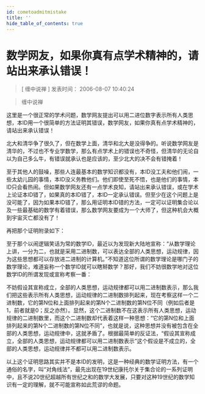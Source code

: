 ```yaml
---
id: cometoadmitmistake
title: ''
hide_table_of_contents: true
---
```


# 数学网友，如果你真有点学术精神的，请站出来承认错误！

> [ 缠中说禅 ] 发表时间： 2006-08-07 10:40:24

> 缠中说禅

这里是一个很正常的学术问题，数学网友提出可以用二进位数字表示所有人类思想，本ID用一个很简单的方法证明其错误，数学网友，如果你真有点学术精神的，请站出来承认错误！

北大和清华争了很久了，但在数学上面，清华和北大是没得争的。听说数学网友是清华的，不过也不专业学数学，那么有点学术上的错误也不奇怪，但清华的无论自以为自己多么牛，有错误就承认也是应该的，至少北大的决不会有错掩着！

至于其他人的鼓噪，那些人连最基本的数学知识都没有，本ID没工夫和他们闹，一些太幼儿园的事情，本ID没义务教他们。他们即使至死不悟，也是他们的事情，本ID只会看热闹。但如果数学网友还有一点学术良知，请站出来承认错误，或在学术上论证本ID错了，如果真的本ID错了，本ID一定承认错误。但至少在这个问题上是没可能了，因为如果本ID错了，那么用证明本ID错的方法，一定可以证明集合论以及一些最基础的数学有着错误，那么数学网友要成为一个大师了，但这种机会大概到宇宙灭亡都没有了！

再把那个证明附录如下：

至于那个以闹逻辑笑话为常的数学ID，最近以为发现新大陆地宣称：“从数学理论上讲，一分为二，也就是采用二进制数，可以表达全部的人类思想，运动规律，因为这些思想都可以存放进二进制的计算机。”不知道这位所谓的数学理论是哪门子的数学理论，难道妄称一个数学ID就可以瞎掰数学？那好，我们不妨很数学地对这位数学ID的所谓发现或宣称考察一番：

不妨假设其宣称成立，全部的人类思想，运动规律都可以用二进制数表示，那么我们把这些表示所有人类思想，运动规律的二进制数排列起来，现在考察这样一个二进制数，它的第N位和上面排列起来的第N个二进制数的第N位不同（例如后者是1，前者就是0；反之亦然）。显然，这个二进制数不在这表示所有人类思想，运动规律的二进制数里，而这个二进制数却代表着这样一种思想：“它的第N位和上面排列起来的第N个二进制数的第N位不同”，也就是说，这种思想并没有被包含在全部的人类思想，运动规律中，这就矛盾了。根据最简单的反证法，“假设其宣称成立，全部的人类思想，运动规律都可以用二进制数表示”这个假设是不成立的，全部的人类思想，运动规律并不都可以用二进制数表示。

以上这个证明思路其实并不是本ID的发明，这是一种经典的数学证明方法，有一个通俗的名字，叫“对角线法”，最先出现在19世纪康托尔关于集合论的一系列证明中，且不说20世纪超越所有世纪之和的数学大发展，只要对这种19世纪的数学知识有一定的理解，就不可能宣称如此荒谬的命题。